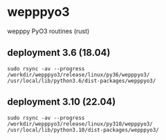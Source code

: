 # wepppyo3
wepppy PyO3 routines (rust)


## deployment 3.6 (18.04)
```
sudo rsync -av --progress /workdir/wepppyo3/release/linux/py36/wepppyo3/ /usr/local/lib/python3.6/dist-packages/wepppyo3/
```


## deployment 3.10 (22.04)
```
sudo rsync -av --progress /workdir/wepppyo3/release/linux/py310/wepppyo3/  /usr/local/lib/python3.10/dist-packages/wepppyo3/
```



